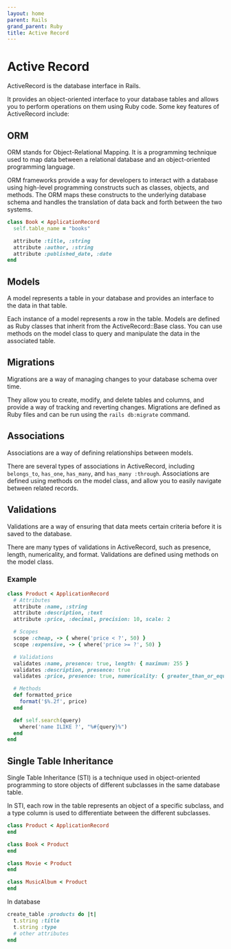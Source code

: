 ```yaml
---
layout: home
parent: Rails
grand_parent: Ruby
title: Active Record
---
```


# Active Record

ActiveRecord is the database interface in Rails. 

It provides an object-oriented interface to your database tables and allows you to perform operations on them using Ruby code. Some key features of ActiveRecord include:

## ORM

ORM stands for Object-Relational Mapping. It is a programming technique used to map data between a relational database and an object-oriented programming language.

ORM frameworks provide a way for developers to interact with a database using high-level programming constructs such as classes, objects, and methods. The ORM maps these constructs to the underlying database schema and handles the translation of data back and forth between the two systems.

```ruby
class Book < ApplicationRecord
  self.table_name = "books"

  attribute :title, :string
  attribute :author, :string
  attribute :published_date, :date
end
```

## Models

A model represents a table in your database and provides an interface to the data in that table. 

Each instance of a model represents a row in the table. Models are defined as Ruby classes that inherit from the ActiveRecord::Base class. You can use methods on the model class to query and manipulate the data in the associated table.

## Migrations

Migrations are a way of managing changes to your database schema over time. 

They allow you to create, modify, and delete tables and columns, and provide a way of tracking and reverting changes. Migrations are defined as Ruby files and can be run using the `rails db:migrate` command.

## Associations 

Associations are a way of defining relationships between models. 

There are several types of associations in ActiveRecord, including `belongs_to`, `has_one`, `has_many`, and `has_many :through`. Associations are defined using methods on the model class, and allow you to easily navigate between related records.

## Validations

Validations are a way of ensuring that data meets certain criteria before it is saved to the database. 

There are many types of validations in ActiveRecord, such as presence, length, numericality, and format. Validations are defined using methods on the model class.

### Example

```ruby
class Product < ApplicationRecord
  # Attributes
  attribute :name, :string
  attribute :description, :text
  attribute :price, :decimal, precision: 10, scale: 2

  # Scopes
  scope :cheap, -> { where('price < ?', 50) }
  scope :expensive, -> { where('price >= ?', 50) }

  # Validations
  validates :name, presence: true, length: { maximum: 255 }
  validates :description, presence: true
  validates :price, presence: true, numericality: { greater_than_or_equal_to: 0 }

  # Methods
  def formatted_price
    format('$%.2f', price)
  end

  def self.search(query)
    where('name ILIKE ?', "%#{query}%")
  end
end

```

## Single Table Inheritance

Single Table Inheritance (STI) is a technique used in object-oriented programming to store objects of different subclasses in the same database table. 

In STI, each row in the table represents an object of a specific subclass, and a type column is used to differentiate between the different subclasses.

```ruby
class Product < ApplicationRecord
end

class Book < Product
end

class Movie < Product
end

class MusicAlbum < Product
end
```

In database

```ruby
create_table :products do |t|
  t.string :title
  t.string :type
  # other attributes
end
```


